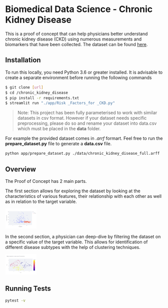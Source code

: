 # Biomedical Data Science - Chronic Kidney Disease
This is a proof of concept that can help physicians better understand chronic kidney disease (CKD) using numerous measurements and biomarkers that have been collected. The dataset can be found [here](https://archive.ics.uci.edu/ml/datasets/Chronic_Kidney_Disease).

## Installation
To run this locally, you need Python 3.6 or greater installed. It is advisable to create a separate environment before running the following commands
```sh
$ git clone [url]
$ cd /chronic_kidney_disease
$ pip install -r requirements.txt
$ streamlit run "./app/Risk _Factors_for _CKD.py"
```
> Note: This project has been fully parameterised to work with similar datasets in csv format. However if your dataset needs specific preprocessing, please do so and rename your dataset into data.csv which must be placed in the **data** folder.

For example the provided dataset comes in _.arrf_ formart. Feel free to run the **prepare_dataset.py** file to generate a **data.csv** file.
```sh
python app/prepare_dataset.py ./data/chronic_kidney_disease_full.arff
```
## Overview
The Proof of Concept has 2 main parts. 

The first section allows for exploring the dataset by looking at the characteristics of various features, their relationship with each other as well as in relation to the target variable.

<img src="/assets/scatter.png" width="100">

In the second section, a physician can deep-dive by filtering the dataset on a specific value of the target variable. This allows for identification of different disease subtypes with the help of clustering techniques.

<img src="/assets/cluster.png" width="100">

## Running Tests
```sh
pytest -v
```